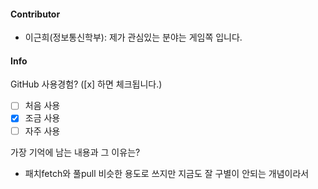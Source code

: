 #### Contributor
- 이근희(정보통신학부): 제가 관심있는 분야는 게임쪽 입니다.

#### Info

GitHub 사용경험? ([x] 하면 체크됩니다.)
- [ ] 처음 사용
- [x] 조금 사용
- [ ] 자주 사용

가장 기억에 남는 내용과 그 이유는? 
- 패치fetch와 풀pull 비슷한 용도로 쓰지만 지금도 잘 구별이 안되는 개념이라서